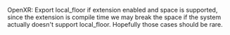 OpenXR: Export local_floor if extension enabled and space is supported, since
the extension is compile time we may break the space if the system actually
doesn't support local_floor. Hopefully those cases should be rare.
